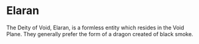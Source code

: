 # Elaran

The Deity of Void, Elaran, is a formless entity which resides in the Void Plane. They generally prefer the form of a dragon created of black smoke.
